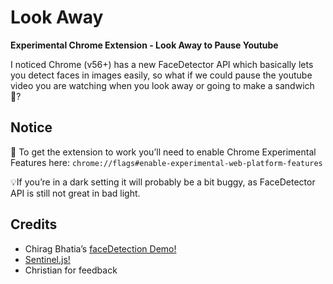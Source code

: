 # Look Away
**Experimental Chrome Extension - Look Away to Pause Youtube**






I noticed Chrome (v56+) has a new FaceDetector API which basically lets you detect faces in images easily, so what if we could pause the youtube video you are watching when you look away or going to make a sandwich 🍞?

## Notice

🏴 To get the extension to work you’ll need to enable Chrome Experimental Features here: 
`chrome://flags#enable-experimental-web-platform-features`

💡If you’re in a dark setting it will probably be a bit buggy, as FaceDetector API is still not great in bad light. 

## Credits

- Chirag Bhatia’s [faceDetection Demo!](https://github.com/chirag64/live-face-detector/)
- [Sentinel.js!](https://github.com/muicss/sentineljs)
- Christian for feedback
